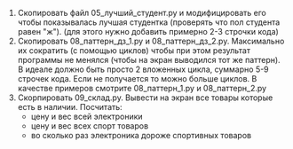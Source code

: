 1. Скопировать файл 05_лучший_студент.py и модифицировать его чтобы
показывалась лучшая студентка (проверять что пол студента равен "ж").
(для этого нужно добавить примерно 2-3 строчки кода)
2. Скопировать 08_паттерн_дз_1.py и 08_паттерн_дз_2.py. Максимально их
сократить (с помощью циклов) чтобы при этом результат программы не менялся
(чтобы на экран выводился тот же паттерн). В идеале должно быть просто 2 
вложенных цикла, суммарно 5-9 строчек кода. Если не получается то можно больше
циклов. В качестве примеров смотрите 08_паттерн_1.py и 08_паттерн_2.py
3. Скорпировать 09_склад.py. Вывести на экран все товары которые есть
в наличии. Посчитать:
    - цену и вес всей электроники
    - цену и вес всех спорт товаров
    - во сколько раз электроника дороже спортивных товаров